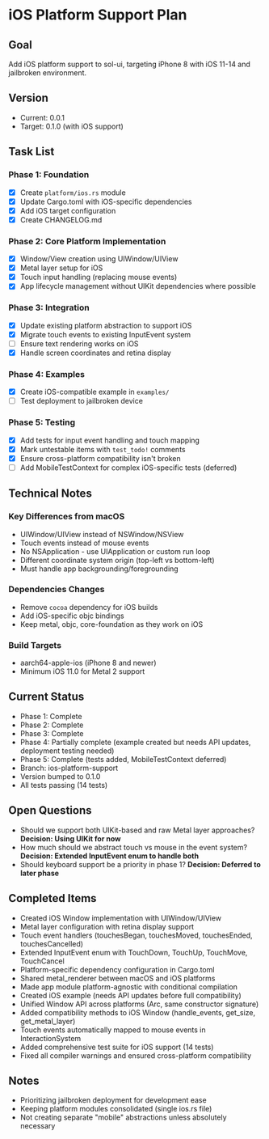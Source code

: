 # iOS Platform Support Plan

## Goal

Add iOS platform support to sol-ui, targeting iPhone 8 with iOS 11-14 and jailbroken environment.

## Version

- Current: 0.0.1
- Target: 0.1.0 (with iOS support)

## Task List

### Phase 1: Foundation

- [x] Create `platform/ios.rs` module
- [x] Update Cargo.toml with iOS-specific dependencies
- [x] Add iOS target configuration
- [x] Create CHANGELOG.md

### Phase 2: Core Platform Implementation

- [x] Window/View creation using UIWindow/UIView
- [x] Metal layer setup for iOS
- [x] Touch input handling (replacing mouse events)
- [x] App lifecycle management without UIKit dependencies where possible

### Phase 3: Integration

- [x] Update existing platform abstraction to support iOS
- [x] Migrate touch events to existing InputEvent system
- [ ] Ensure text rendering works on iOS
- [x] Handle screen coordinates and retina display

### Phase 4: Examples

- [x] Create iOS-compatible example in `examples/`
- [ ] Test deployment to jailbroken device

### Phase 5: Testing

- [x] Add tests for input event handling and touch mapping
- [x] Mark untestable items with `test_todo!` comments
- [x] Ensure cross-platform compatibility isn't broken
- [ ] Add MobileTestContext for complex iOS-specific tests (deferred)

## Technical Notes

### Key Differences from macOS

- UIWindow/UIView instead of NSWindow/NSView
- Touch events instead of mouse events
- No NSApplication - use UIApplication or custom run loop
- Different coordinate system origin (top-left vs bottom-left)
- Must handle app backgrounding/foregrounding

### Dependencies Changes

- Remove `cocoa` dependency for iOS builds
- Add iOS-specific objc bindings
- Keep metal, objc, core-foundation as they work on iOS

### Build Targets

- aarch64-apple-ios (iPhone 8 and newer)
- Minimum iOS 11.0 for Metal 2 support

## Current Status

- Phase 1: Complete
- Phase 2: Complete
- Phase 3: Complete
- Phase 4: Partially complete (example created but needs API updates, deployment testing needed)
- Phase 5: Complete (tests added, MobileTestContext deferred)
- Branch: ios-platform-support
- Version bumped to 0.1.0
- All tests passing (14 tests)

## Open Questions

- Should we support both UIKit-based and raw Metal layer approaches? **Decision: Using UIKit for now**
- How much should we abstract touch vs mouse in the event system? **Decision: Extended InputEvent enum to handle both**
- Should keyboard support be a priority in phase 1? **Decision: Deferred to later phase**

## Completed Items

- Created iOS Window implementation with UIWindow/UIView
- Metal layer configuration with retina display support
- Touch event handlers (touchesBegan, touchesMoved, touchesEnded, touchesCancelled)
- Extended InputEvent enum with TouchDown, TouchUp, TouchMove, TouchCancel
- Platform-specific dependency configuration in Cargo.toml
- Shared metal_renderer between macOS and iOS platforms
- Made app module platform-agnostic with conditional compilation
- Created iOS example (needs API updates before full compatibility)
- Unified Window API across platforms (Arc<Window>, same constructor signature)
- Added compatibility methods to iOS Window (handle_events, get_size, get_metal_layer)
- Touch events automatically mapped to mouse events in InteractionSystem
- Added comprehensive test suite for iOS support (14 tests)
- Fixed all compiler warnings and ensured cross-platform compatibility

## Notes

- Prioritizing jailbroken deployment for development ease
- Keeping platform modules consolidated (single ios.rs file)
- Not creating separate "mobile" abstractions unless absolutely necessary
